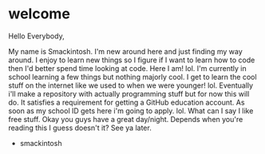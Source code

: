 # welcome


Hello  Everybody,

My name is Smackintosh. I'm new around here and just finding my way around. I enjoy to learn
new things so I figure if I want to learn how to code then I'd better spend time looking at code.
Here I am! lol. I'm currently in school learning a few things but nothing majorly cool. I get to 
learn the cool stuff on the internet like we used to when we were younger! lol. Eventually i'll
make a repository with actually programming stuff but for now this will do. It satisfies a
requirement for getting a GitHub education account. As soon as my school ID gets here i'm going 
to apply. lol. What can I say I like free stuff. Okay you guys have a great day/night. Depends when
you're reading this I guess doesn't it? See ya later.


- smackintosh
